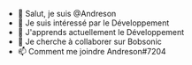 - 👋 Salut, je suis @Andreson
- 👀 Je suis intéressé par le Développement
- 🌱 J'apprends actuellement le Développement
- 💞️ Je cherche à collaborer sur Bobsonic
- 📫 Comment me joindre Andreson#7204

<!---
Andreson13/Andreson13 is a ✨ special ✨ repository because its `README.md` (this file) appears on your GitHub profile.
You can click the Preview link to take a look at your changes.
--->
